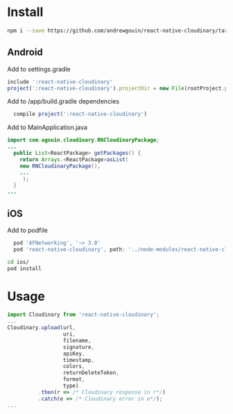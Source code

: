# Install
```bash
npm i --save https://github.com/andrewgouin/react-native-cloudinary/tarball/master
```
## Android

Add to settings.gradle
```javascript
include ':react-native-cloudinary'
project(':react-native-cloudinary').projectDir = new File(rootProject.projectDir, '../node_modules/react-native-cloudinary/android')
```

Add to /app/build.gradle dependencies
```javascript
  compile project(':react-native-cloudinary')
```

Add to MainApplication.java
```java
import com.agouin.cloudinary.RNCloudinaryPackage;
...
  public List<ReactPackage> getPackages() {
    return Arrays.<ReactPackage>asList(
    new RNCloudinaryPackage(),
    ...
     );
  }
...
```

## iOS

Add to podfile
```javascript
  pod 'AFNetworking', '~> 3.0'
  pod 'react-native-cloudinary', path: '../node-modules/react-native-cloudinary'
```

```bash
cd ios/
pod install
```

# Usage
```javascript
import Cloudinary from 'react-native-cloudinary';
...
Cloudinary.upload(url,
                  uri,
                  filename,
                  signature,
                  apiKey,
                  timestamp,
                  colors,
                  returnDeleteToken,
                  format,
                  type)
          .then(r => /* Cloudinary response in r*/)
          .catch(e => /* Cloudinary error in e*/);
...
```

